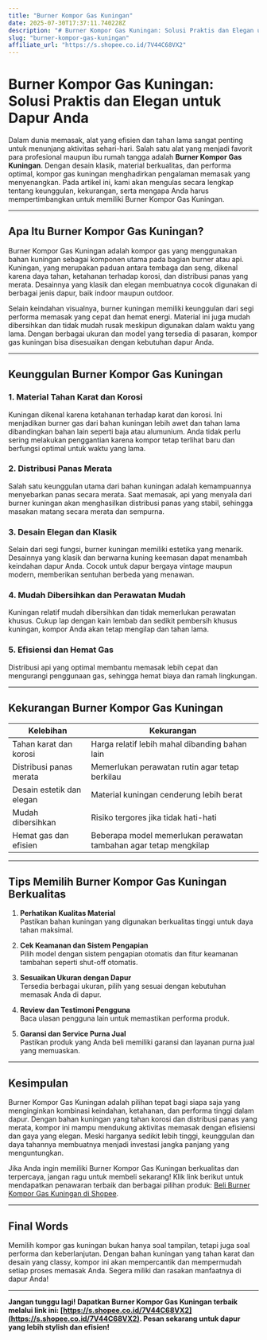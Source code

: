 ```yaml
---
title: "Burner Kompor Gas Kuningan"
date: 2025-07-30T17:37:11.740228Z
description: "# Burner Kompor Gas Kuningan: Solusi Praktis dan Elegan untuk Dapur Anda..."
slug: "burner-kompor-gas-kuningan"
affiliate_url: "https://s.shopee.co.id/7V44C68VX2"
---
```

# Burner Kompor Gas Kuningan: Solusi Praktis dan Elegan untuk Dapur Anda

Dalam dunia memasak, alat yang efisien dan tahan lama sangat penting untuk menunjang aktivitas sehari-hari. Salah satu alat yang menjadi favorit para profesional maupun ibu rumah tangga adalah **Burner Kompor Gas Kuningan**. Dengan desain klasik, material berkualitas, dan performa optimal, kompor gas kuningan menghadirkan pengalaman memasak yang menyenangkan. Pada artikel ini, kami akan mengulas secara lengkap tentang keunggulan, kekurangan, serta mengapa Anda harus mempertimbangkan untuk memiliki Burner Kompor Gas Kuningan.

---

## Apa Itu Burner Kompor Gas Kuningan?

Burner Kompor Gas Kuningan adalah kompor gas yang menggunakan bahan kuningan sebagai komponen utama pada bagian burner atau api. Kuningan, yang merupakan paduan antara tembaga dan seng, dikenal karena daya tahan, ketahanan terhadap korosi, dan distribusi panas yang merata. Desainnya yang klasik dan elegan membuatnya cocok digunakan di berbagai jenis dapur, baik indoor maupun outdoor.

Selain keindahan visualnya, burner kuningan memiliki keunggulan dari segi performa memasak yang cepat dan hemat energi. Material ini juga mudah dibersihkan dan tidak mudah rusak meskipun digunakan dalam waktu yang lama. Dengan berbagai ukuran dan model yang tersedia di pasaran, kompor gas kuningan bisa disesuaikan dengan kebutuhan dapur Anda.

---

## Keunggulan Burner Kompor Gas Kuningan

### 1. Material Tahan Karat dan Korosi

Kuningan dikenal karena ketahanan terhadap karat dan korosi. Ini menjadikan burner gas dari bahan kuningan lebih awet dan tahan lama dibandingkan bahan lain seperti baja atau alumunium. Anda tidak perlu sering melakukan penggantian karena kompor tetap terlihat baru dan berfungsi optimal untuk waktu yang lama.

### 2. Distribusi Panas Merata

Salah satu keunggulan utama dari bahan kuningan adalah kemampuannya menyebarkan panas secara merata. Saat memasak, api yang menyala dari burner kuningan akan menghasilkan distribusi panas yang stabil, sehingga masakan matang secara merata dan sempurna.

### 3. Desain Elegan dan Klasik

Selain dari segi fungsi, burner kuningan memiliki estetika yang menarik. Desainnya yang klasik dan berwarna kuning keemasan dapat menambah keindahan dapur Anda. Cocok untuk dapur bergaya vintage maupun modern, memberikan sentuhan berbeda yang menawan.

### 4. Mudah Dibersihkan dan Perawatan Mudah

Kuningan relatif mudah dibersihkan dan tidak memerlukan perawatan khusus. Cukup lap dengan kain lembab dan sedikit pembersih khusus kuningan, kompor Anda akan tetap mengilap dan tahan lama.

### 5. Efisiensi dan Hemat Gas

Distribusi api yang optimal membantu memasak lebih cepat dan mengurangi penggunaan gas, sehingga hemat biaya dan ramah lingkungan.

---

## Kekurangan Burner Kompor Gas Kuningan

| **Kelebihan** | **Kekurangan** |
|----------------|----------------|
| Tahan karat dan korosi | Harga relatif lebih mahal dibanding bahan lain |
| Distribusi panas merata | Memerlukan perawatan rutin agar tetap berkilau |
| Desain estetik dan elegan | Material kuningan cenderung lebih berat |
| Mudah dibersihkan | Risiko tergores jika tidak hati-hati |
| Hemat gas dan efisien | Beberapa model memerlukan perawatan tambahan agar tetap mengkilap |

---

## Tips Memilih Burner Kompor Gas Kuningan Berkualitas

1. **Perhatikan Kualitas Material**  
Pastikan bahan kuningan yang digunakan berkualitas tinggi untuk daya tahan maksimal.

2. **Cek Keamanan dan Sistem Pengapian**  
Pilih model dengan sistem pengapian otomatis dan fitur keamanan tambahan seperti shut-off otomatis.

3. **Sesuaikan Ukuran dengan Dapur**  
Tersedia berbagai ukuran, pilih yang sesuai dengan kebutuhan memasak Anda di dapur.

4. **Review dan Testimoni Pengguna**  
Baca ulasan pengguna lain untuk memastikan performa produk.

5. **Garansi dan Service Purna Jual**  
Pastikan produk yang Anda beli memiliki garansi dan layanan purna jual yang memuaskan.

---

## Kesimpulan

Burner Kompor Gas Kuningan adalah pilihan tepat bagi siapa saja yang menginginkan kombinasi keindahan, ketahanan, dan performa tinggi dalam dapur. Dengan bahan kuningan yang tahan korosi dan distribusi panas yang merata, kompor ini mampu mendukung aktivitas memasak dengan efisiensi dan gaya yang elegan. Meski harganya sedikit lebih tinggi, keunggulan dan daya tahannya membuatnya menjadi investasi jangka panjang yang menguntungkan.

Jika Anda ingin memiliki Burner Kompor Gas Kuningan berkualitas dan terpercaya, jangan ragu untuk membeli sekarang! Klik link berikut untuk mendapatkan penawaran terbaik dan berbagai pilihan produk: [Beli Burner Kompor Gas Kuningan di Shopee](https://s.shopee.co.id/7V44C68VX2).

---

## Final Words

Memilih kompor gas kuningan bukan hanya soal tampilan, tetapi juga soal performa dan keberlanjutan. Dengan bahan kuningan yang tahan karat dan desain yang classy, kompor ini akan mempercantik dan mempermudah setiap proses memasak Anda. Segera miliki dan rasakan manfaatnya di dapur Anda!

---

**Jangan tunggu lagi! Dapatkan Burner Kompor Gas Kuningan terbaik melalui link ini: [https://s.shopee.co.id/7V44C68VX2](https://s.shopee.co.id/7V44C68VX2). Pesan sekarang untuk dapur yang lebih stylish dan efisien!**